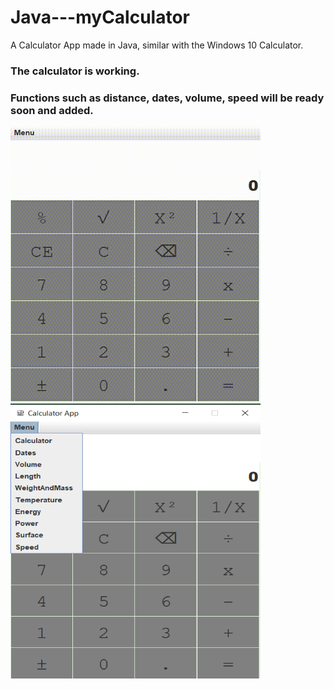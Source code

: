 # Java---myCalculator
A Calculator App made in Java, similar with the Windows 10 Calculator.

### The calculator is working.
### Functions such as distance, dates, volume, speed will be ready soon and added.

<img src="Img\CalculatorVid.gif" width="400" height="440">

<img src="Img\Menu.png" width="400" height="440">
